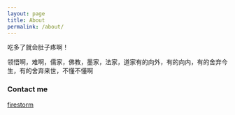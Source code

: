 ```yaml
---
layout: page
title: About
permalink: /about/
---
```


吃多了就会肚子疼啊！


领悟啊，难啊，儒家，佛教，墨家，法家，道家有的向外，有的向内，有的舍弃今生，有的舍弃来世，不懂不懂啊

### Contact me

[firestorm](mailto:miaomiaomi@outlook.com)
